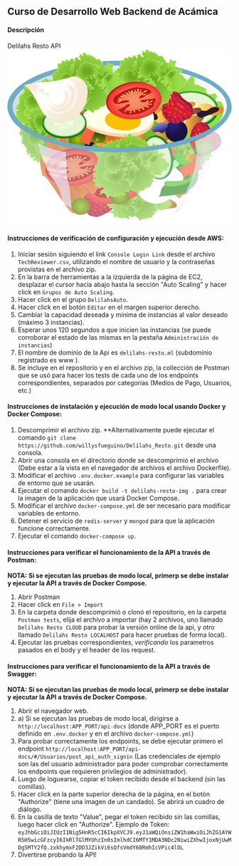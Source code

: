 ## Curso de Desarrollo Web Backend de Acámica

#### Descripción

Delilahs Resto API 
![alt text](https://github.com/willysfueguino/Delilahs_Resto/blob/main/pictures/logo.png "Delilahs Logo")

#### Instrucciones de verificación de configuración y ejecución desde AWS:

1. Iniciar sesión siguiendo el link `Console Login Link` desde el archivo `TechReviewer.csv`, utilizando el nombre de usuario y la contraseñas provistas en el archivo zip.
2. En la barra de herramientas a la izquierda de la página de EC2, desplazar el cursor hacia abajo hasta la sección "Auto Scaling" y hacer click en `Grupos de Auto Scaling`.
3. Hacer click en el grupo `DelilahsAuto`.
4. Hacer click en el botón `Editar` en el margen superior derecho.
5. Cambiar la capacidad deseada y minima de instancias al valor deseado (máximo 3 instancias).
6. Esperar unos 120 segundos a que inicien las instancias (se puede corroborar el estado de las mismas en la pestaña `Administración de instancias`)
7. El nombre de dominio de la Api es `delilahs-resto.ml` (subdominio registrado es www ).
8. Se incluye en el repositorio y en el archivo zip, la collección de Postman que se usó para hacer los tests de cada uno de los endpoints correspondientes, separados por categorías (Medios de Pago, Usuarios, etc.)

#### Instrucciones de instalación y ejecución de modo local usando Docker y Docker Compose:

1. Descomprimir el archivo zip. **Alternativamente puede ejecutar el comando `git clone https://github.com/willysfueguino/Delilahs_Resto.git` desde una consola.
2. Abrir una consola en el directorio donde se descomprimió el archivo (Debe estar a la vista en el navegador de archivos el archivo Dockerfile).
3. Modificar el archivo `.env.docker.example` para configurar las variables de entorno que se usarán.
4. Ejecutar el comando `docker build -t delilahs-resto-img .` para crear la imagen de la aplicación que usará Docker Compose.
6. Modificar el archivo `docker-compose.yml` de ser necesario para modificar variables de entorno.
6. Detener el servicio de `redis-server` y `mongod` para que la aplicación funcione correctamente.
7. Ejecutar el comando `docker-compose up`.

#### Instrucciones para verificar el funcionamiento de la API a través de Postman:

**NOTA: Si se ejecutan las pruebas de modo local, primerp se debe instalar y ejecutar la API a través de Docker Compose.**
1. Abrir Postman
2. Hacer click en `File > Import`
3. En la carpeta donde descomprimió o clonó el repositorio, en la carpeta `Postman tests`, elija el archivo a importar (hay 2 archivos, uno llamado `Delilahs Resto CLOUD` para probar la versión online de la api, y otro llamado `Delilahs Resto LOCALHOST` para hacer pruebas de forma local).
4. Ejecutar las pruebas correspondientes, *verificando* los parametros pasados en el body y el header de los request.

#### Instrucciones para verificar el funcionamiento de la API a través de Swagger:
**NOTA: Si se ejecutan las pruebas de modo local, primerp se debe instalar y ejecutar la API a través de Docker Compose.**
1. Abrir el navegador web.
2. a) Si se ejecutan las pruebas de modo local, dirigirse a `http://localhost:APP_PORT/api-docs` (donde APP_PORT es el puerto definido en `.env.docker` y en el archivo `docker-compose.yml`)
3. Para probar correctamente los endpoints, se debe ejecutar primero el endpoint `http://localhost:APP_PORT/api-docs/#/Usuarios/post_api_auth_signin` (Las credenciales de ejemplo son las del usuario administrador para poder comprobar correctamente los endpoints que requieren privilegios de administrador).
4. Luego de loguearse, copiar el token recibido desde el backend (sin las comillas).
5. Hacer click en la parte superior derecha de la página, en el botón "Authorize" (tiene una imagen de un candado). Se abrirá un cuadro de diálogo.
6. En la casilla de texto "Value", pegar el token recibido sin las comillas, luego hacer click en "Authorize". Ejemplo de Token: `eyJhbGciOiJIUzI1Nig5HnR5cCI6IkpXVCJ9.eyJ1aWQiOnsiZW1haWwiOiJhZG1AYWR5H5wicGFzcyI6IkRlTGlMYUhzIn0sImlhdCI6MTY1MDA3NDc2NiwiZXhwIjoxNjUwMDg5MTY2fQ.zxkhymxF2DD3JZikVi6sQfsVmdY60RmhIcVPic4lOL`
7. Divertirse probando la API! 

